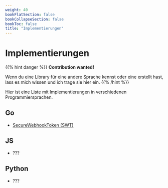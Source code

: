 ```yaml
---
weight: 40
bookFlatSection: false
bookCollapseSection: false
bookToc: false
title: "Implementierungen"
---
```


# Implementierungen

{{% hint danger %}}
**Contribution wanted!**

Wenn du eine Library für eine andere Sprache kennst oder eine erstellt hast, lass es mich wissen und ich trage sie hier ein.
{{% /hint %}}

Hier ist eine Liste mit Implementierungen in verschiedenen Programmiersprachen.

## Go

- [SecureWebhookToken (SWT)](https://github.com/securewebhooktoken/swt)

## JS

 - ???

## Python

- ???
